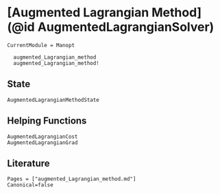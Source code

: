 # [Augmented Lagrangian Method](@id AugmentedLagrangianSolver)

```@meta
CurrentModule = Manopt
```

```@docs
  augmented_Lagrangian_method
  augmented_Lagrangian_method!
```

## State

```@docs
AugmentedLagrangianMethodState
```

## Helping Functions

```@docs
AugmentedLagrangianCost
AugmentedLagrangianGrad
```

## Literature

```@bibliography
Pages = ["augmented_Lagrangian_method.md"]
Canonical=false
```